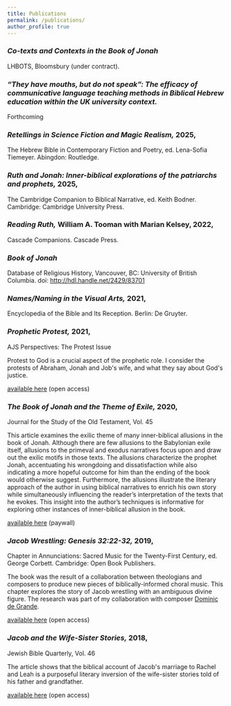 ```yaml
---
title: Publications
permalink: /publications/
author_profile: true
---
```


### *Co-texts and Contexts in the Book of Jonah*
LHBOTS, Bloomsbury (under contract).



### *“They have mouths, but do not speak”: The efficacy of communicative language teaching methods in Biblical Hebrew education within the UK university context.*
Forthcoming



### *Retellings in Science Fiction and Magic Realism,* 2025,
The Hebrew Bible in Contemporary Fiction and Poetry, ed. Lena-Sofia Tiemeyer. Abingdon: Routledge. 



### *Ruth and Jonah: Inner-biblical explorations of the patriarchs and prophets,* 2025,
The Cambridge Companion to Biblical Narrative, ed. Keith Bodner. Cambridge: Cambridge University Press.



### *Reading Ruth,* William A. Tooman with Marian Kelsey, 2022,
Cascade Companions. Cascade Press.



### *Book of Jonah*
Database of Religious History, Vancouver, BC: University of British Columbia. doi: http://hdl.handle.net/2429/83701



### *Names/Naming in the Visual Arts,* 2021,
Encyclopedia of the Bible and Its Reception. Berlin: De Gruyter.



### *Prophetic Protest,* 2021,
AJS Perspectives: The Protest Issue

Protest to God is a crucial aspect of the prophetic role. I consider the protests of Abraham, Jonah and Job's wife, and what they say about God's justice.

[available here](https://www.associationforjewishstudies.org/docs/default-source/ajs-perspectives/ajs_perspectives-protest-issue0bd05966-e039-4a1b-9bca-95d884189c07.pdf?sfvrsn=8688cd46_9)
(open access)



### *The Book of Jonah and the Theme of Exile,* 2020, 
Journal for the Study of the Old Testament, Vol. 45

This article examines the exilic theme of many inner-biblical allusions in the book of Jonah. Although there are few allusions to the Babylonian exile itself, allusions to the primeval and exodus narratives focus upon and draw out the exilic motifs in those texts. The allusions characterize the prophet Jonah, accentuating his wrongdoing and dissatisfaction while also indicating a more hopeful outcome for him than the ending of the book would otherwise suggest. Furthermore, the allusions illustrate the literary approach of the author in using biblical narratives to enrich his own story while simultaneously influencing the reader’s interpretation of the texts that he evokes. This insight into the author’s techniques is informative for exploring other instances of inner-biblical allusion in the book.

[available here](https://doi.org/10.1177/0309089219864607)
(paywall)



### *Jacob Wrestling: Genesis 32:22-32,* 2019, 
Chapter in Annunciations: Sacred Music for the Twenty-First Century, ed. George Corbett. Cambridge: Open Book Publishers.

The book was the result of a collaboration between theologians and composers to produce new pieces of biblically-informed choral music. This chapter explores the story of Jacob wrestling with an ambiguous divine figure. The research was part of my collaboration with composer [Dominic de Grande](http://www.dominicdegrande.com/).

[available here](https://www.openbookpublishers.com/product/994)
(open access)



### *Jacob and the Wife-Sister Stories,* 2018, 
Jewish Bible Quarterly, Vol. 46

The article shows that the biblical account of Jacob's marriage to Rachel and Leah is a purposeful literary inversion of the wife-sister stories told of his father and grandfather.

[available here](https://jbqnew.jewishbible.org/assets/Uploads/464/jbq_464_kelseyjacob.pdf)
(open access)
